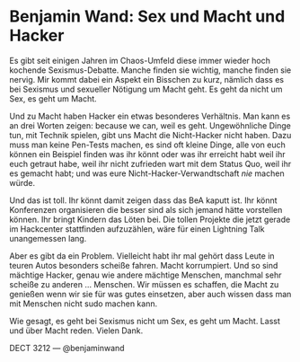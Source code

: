 # Benjamin Wand: Sex und Macht und Hacker

Es gibt seit einigen Jahren im Chaos-Umfeld diese immer wieder hoch kochende Sexismus-Debatte. Manche finden sie wichtig, manche finden sie nervig. Mir kommt dabei ein Aspekt ein Bisschen zu kurz, nämlich dass es bei Sexismus und sexueller Nötigung um Macht geht. Es geht da nicht um Sex, es geht um Macht. 

Und zu Macht haben Hacker ein etwas besonderes Verhältnis. Man kann es an drei Worten zeigen: because we can, weil es geht. Ungewöhnliche Dinge tun, mit Technik spielen, gibt uns Macht die Nicht-Hacker nicht haben. Dazu muss man keine Pen-Tests machen, es sind oft kleine Dinge, alle von euch können ein Beispiel finden was ihr könnt oder was ihr erreicht habt weil ihr euch getraut habe, weil ihr nicht zufrieden wart mit dem Status Quo, weil ihr es gemacht habt; und was eure Nicht-Hacker-Verwandtschaft *nie* machen würde. 

Und das ist toll. Ihr könnt damit zeigen dass das BeA kaputt ist. Ihr könnt Konferenzen organisieren die besser sind als sich jemand hätte vorstellen können. Ihr bringt Kindern das Löten bei. Die tollen Projekte die jetzt gerade im Hackcenter stattfinden aufzuzählen, wäre für einen Lightning Talk unangemessen lang. 

Aber es gibt da ein Problem. Vielleicht habt ihr mal gehört dass Leute in teuren Autos besonders scheiße fahren. Macht korrumpiert. Und so sind mächtige Hacker, genau wie andere mächtige Menschen, manchmal sehr scheiße zu anderen … Menschen. Wir müssen es schaffen, die Macht zu genießen wenn wir sie für was gutes einsetzen, aber auch wissen dass man mit Menschen nicht sudo machen kann. 

Wie gesagt, es geht bei Sexismus nicht um Sex, es geht um Macht. Lasst und über Macht reden. Vielen Dank.

DECT 3212  —  @benjaminwand 